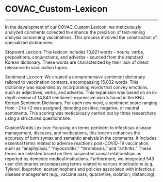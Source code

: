 # COVAC_Custom-Lexicon
---

In the development of our COVAC_Custom Lexicon, we meticulously analyzed comments collected to enhance the precision of text-mining analysis concerning vaccinations. This process involved the construction of specialized dictionaries:

Stopword Lexicon: This lexicon includes 13,821 words - nouns, verbs, prepositions, conjunctions, and adverbs - sourced from the standard Korean dictionary. These words are characterized by their lack of direct relevance to vaccination topics.

Sentiment Lexicon: We created a comprehensive sentiment dictionary tailored to vaccination contexts, encompassing 15,032 words. This dictionary was expanded by incorporating words that convey emotions, such as adjectives, verbs, and adverbs. This expansion was based on an in-depth review of 14,843 sentiment-expressive words found in the KNU Korean Sentiment Dictionary. For each new word, a sentiment score ranging from −2 to +2 was assigned, denoting positive, negative, or neutral sentiments. This scoring was meticulously carried out by three researchers using a structured questionnaire.

CustomWords Lexicon: Focusing on terms pertinent to infectious disease management, diseases, and medications, this lexicon enhances the accuracy of both syntax and semantic analysis in the comments. It includes essential terms related to adverse reactions post-COVID-19 vaccination, such as “anaphylaxis,” “myocarditis,” “thrombosis,” and “arthritis.” These terms are selected based on their suspected causal relationships as reported by domestic medical institutions. Furthermore, we integrated 543 user dictionaries encompassing terms related to various medications (e.g., Tylenol, Ibuprofen, acetaminophen) and policies associated with infectious disease management (e.g., vaccine pass, quarantine, isolation, distancing).
